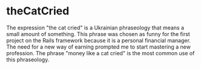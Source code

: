 # theCatCried

The expression "the cat cried" is a Ukrainian phraseology that means a small amount of something. This phrase was chosen as funny for the first project on the Rails framework because it is a personal financial manager. The need for a new way of earning prompted me to start mastering a new profession. The phrase "money like a cat cried" is the most common use of this phraseology.
